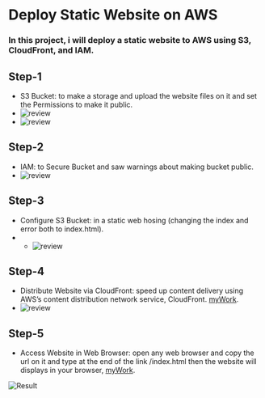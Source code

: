 # Deploy Static Website on AWS
### In this project, i will deploy a static website to AWS using S3, CloudFront, and IAM.

## Step-1
  * S3 Bucket: to make a storage and upload the website files on it and set the Permissions to make it public.
  * ![review](https://github.com/s403o/project1-aws/blob/master/The%20S3%20bucket%20is%20created..png)
  * ![review](https://github.com/s403o/project1-aws/blob/master/all%20the%20website%20les%20uploaded.png)
## Step-2 
  * IAM: to Secure Bucket and saw warnings about making bucket public.
  * ![review](https://github.com/s403o/project1-aws/blob/master/%20IAM%20bucket%20policy.png)
## Step-3 
  * Configure S3 Bucket: in a static web hosing (changing the index and error both to index.html).
  * * ![review](https://github.com/s403o/project1-aws/blob/master/%20S3%20bucket%20is%20congured%20to%20support%20static%20website%20hosting..png)
## Step-4 
  * Distribute Website via CloudFront: speed up content delivery using AWS’s content distribution network service, CloudFront. [myWork](www.d2349cov2ak85p.cloudfront.net/index.html).
  * ![review](https://github.com/s403o/project1-aws/blob/master/Website%20Distribution.png)
## Step-5 
  * Access Website in Web Browser: open any web browser and copy the url on it and type at the end of the link /index.html then the website will displays in your browser, [myWork](https://semo-web.s3.amazonaws.com/index.html).

![Result](https://github.com/s403o/project1-aws/blob/master/web.png)
